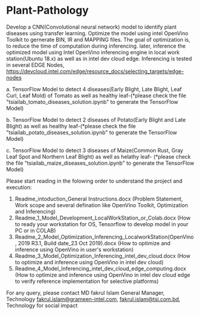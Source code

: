 # Plant-Pathology

Develop a CNN(Convolutional neural network) model to identify plant diseases using transfer learning. Optimize the model using intel OpenVino Toolkit to gernerate BIN, IR and MAPPING files. The goal of optimization is, to reduce the time of computation during inferencing. later, inference the optimized model using Intel OpenVino inferencing engine in local work station(Ubuntu 18.x) as well as in intel dev cloud edge. Inferencing is tested in several EDGE Nodes,
https://devcloud.intel.com/edge/resource_docs/selecting_targets/edge-nodes

a. TensorFlow Model to detect 4 diseases(Early Blight, Late Blight, Leaf Curl, Leaf Mold) of Tomato as well as healthy leaf-(*please check the file "tsiailab_tomato_diseases_solution.ipynb" to generate the TensorFlow Model)

b. TensorFlow Model to detect 2 diseases of Potato(Early Blight and Late Blight) as well as healthy leaf-(*please check the file "tsiailab_potato_diseases_solution.ipynb" to generate the TensorFlow Model)

c. TensorFlow Model to detect 3 diseases of Maize(Common Rust, Gray Leaf Spot and Northern Leaf Blight) as well as helathy leaf-
(*please check the file "tsiailab_maize_diseases_solution.ipynb" to generate the TensorFlow Model)

Please start reading in the folowing order to understand the project and execution:
1. Readme_intoduction_General Instructions.docx
(Problem Statement, Work scope and several defination like OpenVino Toolkit, Optimization and Inferencing)
2. Readme_1_Model_Development_LocalWorkStation_or_Colab.docx
(How to ready your workstation for OS, Tensorflow to develop model in your PC or in COLAB)
3. Readme_2_Model_Optimization_Inferencing_LocalworkStation(OpenVino, 2019 R3.1, Build date_23 Oct 2019).docx
(How to optimize and inference using OpenVino in user's workstation)
4. Readme_3_Model_Optimization_Inferencing_intel_dev_cloud.docx
(How to optimize and inference using OpenVino in intel dev cloud)
5. Readme_4_Model_Inferencing_intel_dev_cloud_edge_computing.docx
(How to optimize and inference using OpenVino in intel dev cloud edge to verify reference implementation for selective platforms)

For any query, please contact
MD fakrul Islam
General Manager, Technology
fakrul.islam@grameen-intel.com,
fakrul.islam@tsi.com.bd,
Technology for social impact
